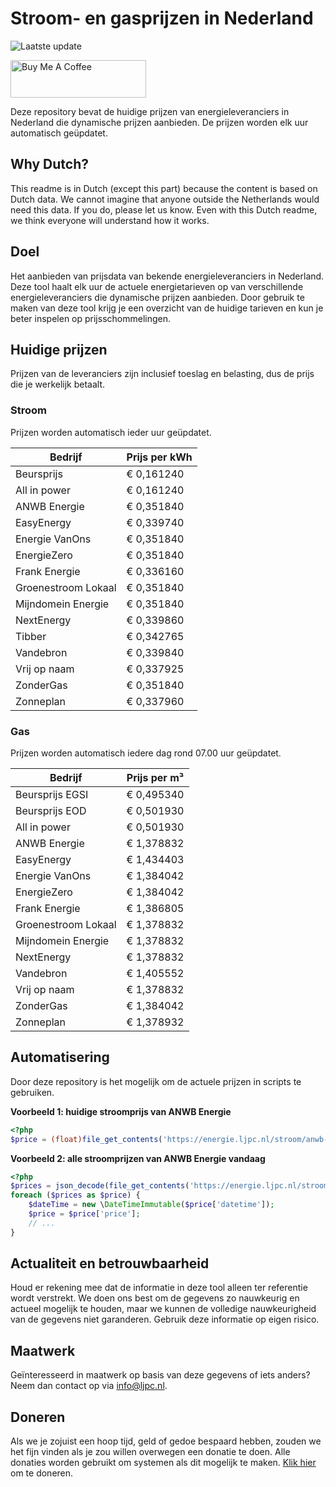 # Stroom- en gasprijzen in Nederland

![Laatste update](https://img.shields.io/badge/laatste%20update-2025--01--30%2019%3A00%20CET-brightgreen)

<a href="https://www.buymeacoffee.com/Lars-" target="_blank"><img src="https://cdn.buymeacoffee.com/buttons/v2/default-orange.png" alt="Buy Me A Coffee" height="60" style="height: 60px !important;width: 217px !important;" ></a>

Deze repository bevat de huidige prijzen van energieleveranciers in Nederland die dynamische prijzen aanbieden. De prijzen worden elk uur automatisch geüpdatet.

## Why Dutch?

This readme is in Dutch (except this part) because the content is based on Dutch data. We cannot imagine that anyone outside the Netherlands would need this data. If you do, please let us know. Even with this Dutch readme, we think
everyone will understand how it works.

## Doel

Het aanbieden van prijsdata van bekende energieleveranciers in Nederland. Deze tool haalt elk uur de actuele energietarieven op van verschillende energieleveranciers die dynamische prijzen aanbieden. Door gebruik te maken van deze tool
krijg je een overzicht van de huidige tarieven en kun je beter inspelen op prijsschommelingen.

## Huidige prijzen

Prijzen van de leveranciers zijn inclusief toeslag en belasting, dus de prijs die je werkelijk betaalt.

### Stroom

Prijzen worden automatisch ieder uur geüpdatet.

 Bedrijf | Prijs per kWh 
---------|---------------
Beursprijs | € 0,161240
All in power | € 0,161240
ANWB Energie | € 0,351840
EasyEnergy | € 0,339740
Energie VanOns | € 0,351840
EnergieZero | € 0,351840
Frank Energie | € 0,336160
Groenestroom Lokaal | € 0,351840
Mijndomein Energie | € 0,351840
NextEnergy | € 0,339860
Tibber | € 0,342765
Vandebron | € 0,339840
Vrij op naam | € 0,337925
ZonderGas | € 0,351840
Zonneplan | € 0,337960


### Gas

Prijzen worden automatisch iedere dag rond 07.00 uur geüpdatet.

 Bedrijf | Prijs per m³ 
---------|--------------
Beursprijs EGSI | € 0,495340
Beursprijs EOD | € 0,501930
All in power | € 0,501930
ANWB Energie | € 1,378832
EasyEnergy | € 1,434403
Energie VanOns | € 1,384042
EnergieZero | € 1,384042
Frank Energie | € 1,386805
Groenestroom Lokaal | € 1,378832
Mijndomein Energie | € 1,378832
NextEnergy | € 1,378832
Vandebron | € 1,405552
Vrij op naam | € 1,378832
ZonderGas | € 1,384042
Zonneplan | € 1,378932


## Automatisering

Door deze repository is het mogelijk om de actuele prijzen in scripts te gebruiken.

**Voorbeeld 1: huidige stroomprijs van ANWB Energie**

```php
<?php
$price = (float)file_get_contents('https://energie.ljpc.nl/stroom/anwb-energie-nu.txt');

```

**Voorbeeld 2: alle stroomprijzen van ANWB Energie vandaag**

```php
<?php
$prices = json_decode(file_get_contents('https://energie.ljpc.nl/stroom/all-in-power-vandaag.json'),true);
foreach ($prices as $price) {
    $dateTime = new \DateTimeImmutable($price['datetime']);
    $price = $price['price'];
    // ...
}
```

## Actualiteit en betrouwbaarheid

Houd er rekening mee dat de informatie in deze tool alleen ter referentie wordt verstrekt. We doen ons best om de gegevens zo nauwkeurig en actueel mogelijk te houden, maar we kunnen de volledige nauwkeurigheid van de gegevens niet
garanderen. Gebruik deze informatie op eigen risico.

## Maatwerk

Geïnteresseerd in maatwerk op basis van deze gegevens of iets anders? Neem dan contact op
via [info@ljpc.nl](mailto:info@ljpc.nl?subject=Energie%20prijzen).

## Doneren

Als we je zojuist een hoop tijd, geld of gedoe bespaard hebben, zouden we het fijn vinden als je zou willen overwegen een
donatie te doen. Alle donaties worden gebruikt om systemen als dit mogelijk te
maken. [Klik hier](https://www.buymeacoffee.com/Lars-) om te doneren.
